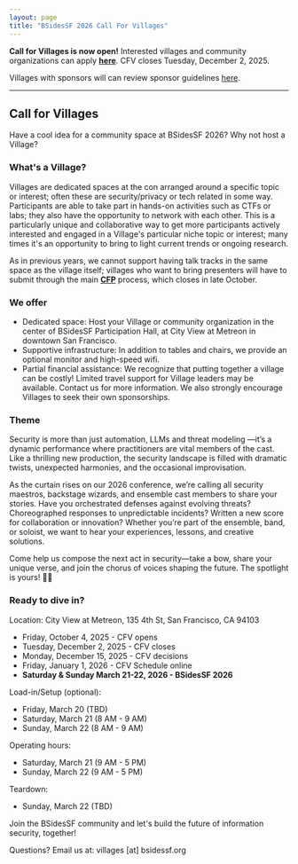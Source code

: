 ```yaml
---
layout: page
title: "BSidesSF 2026 Call For Villages"
---
```


**Call for Villages is now open!** Interested villages and community organizations can apply **[here](https://docs.google.com/forms/d/e/1FAIpQLSfcrBv7eu4xPUveZoPFva9Ry3TbOQ3F1jDVsPqoc4oivl8nSQ/viewform?usp=dialog)**. CFV closes Tuesday, December 2, 2025.

Villages with sponsors will can review sponsor guidelines [here](https://docs.google.com/document/d/1y3hmEBVQml9xuDI9BRuroK6fwp0WE8PqLPu_hy3w5f8/preview?rm=demo).

-----
## Call for Villages

Have a cool idea for a community space at BSidesSF 2026? Why not host a Village?

### What's a Village?

Villages are dedicated spaces at the con arranged around a specific topic or interest; often these are security/privacy or tech related in some way. Participants are able to take part in hands-on activities such as CTFs or labs; they also have the opportunity to network with each other. This is a particularly unique and collaborative way to get more participants actively interested and engaged in a Village's particular niche topic or interest; many times it's an opportunity to bring to light current trends or ongoing research.

As in previous years, we cannot support having talk tracks in the same space as the village itself; villages who want to bring presenters will have to submit through the main **[CFP](/cfp)** process, which closes in late October.

### We offer

* Dedicated space: Host your Village or community organization in the center of BSidesSF Participation Hall, at City View at Metreon in downtown San Francisco.
* Supportive infrastructure: In addition to tables and chairs, we provide an optional monitor and high-speed wifi.
* Partial financial assistance: We recognize that putting together a village can be costly! Limited travel support for Village leaders may be available. Contact us for more information. We also strongly encourage Villages to seek their own sponsorships.

### Theme

Security is more than just automation, LLMs and threat modeling —it’s a dynamic performance where practitioners are vital members of the cast. Like a thrilling new production, the security landscape is filled with dramatic twists, unexpected harmonies, and the occasional improvisation.

As the curtain rises on our 2026 conference, we’re calling all security maestros, backstage wizards, and ensemble cast members to share your stories. Have you orchestrated defenses against evolving threats? Choreographed responses to unpredictable incidents? Written a new score for collaboration or innovation? Whether you’re part of the ensemble, band, or soloist, we want to hear your experiences, lessons, and creative solutions.

Come help us compose the next act in security—take a bow, share your unique verse, and join the chorus of voices shaping the future. The spotlight is yours! 🎤🎶

### Ready to dive in?

Location: City View at Metreon, 135 4th St, San Francisco, CA 94103
* Friday, October 4, 2025 - CFV opens
* Tuesday, December 2, 2025 - CFV closes
* Monday, December 15, 2025 - CFV decisions
* Friday, January 1, 2026 - CFV Schedule online
* **Saturday & Sunday March 21-22, 2026 - BSidesSF 2026**

Load-in/Setup (optional):

* Friday, March 20 (TBD)
* Saturday, March 21 (8 AM - 9 AM)
* Sunday, March 22 (8 AM - 9 AM)

Operating hours:

* Saturday, March 21 (9 AM - 5 PM)
* Sunday, March 22 (9 AM - 5 PM)

Teardown:

* Sunday, March 22 (TBD)

Join the BSidesSF community and let's build the future of information security, together!

Questions? Email us at: villages [at] bsidessf.org
